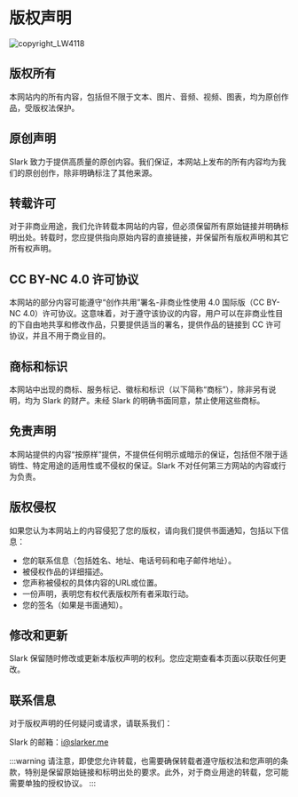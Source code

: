 # 版权声明

![copyright_LW4118](https://img.slarker.me/blog/copyright_LW4118.jpg)

## 版权所有 

本网站内的所有内容，包括但不限于文本、图片、音频、视频、图表，均为原创作品，受版权法保护。

## 原创声明 

Slark 致力于提供高质量的原创内容。我们保证，本网站上发布的所有内容均为我们的原创创作，除非明确标注了其他来源。

## 转载许可 

对于非商业用途，我们允许转载本网站的内容，但必须保留所有原始链接并明确标明出处。转载时，您应提供指向原始内容的直接链接，并保留所有版权声明和其它所有权声明。

## CC BY-NC 4.0 许可协议 

本网站的部分内容可能遵守“创作共用”署名-非商业性使用 4.0 国际版（CC BY-NC 4.0）许可协议。这意味着，对于遵守该协议的内容，用户可以在非商业性目的下自由地共享和修改作品，只要提供适当的署名，提供作品的链接到 CC 许可协议，并且不用于商业目的。

## 商标和标识 

本网站中出现的商标、服务标记、徽标和标识（以下简称“商标”），除非另有说明，均为 Slark 的财产。未经 Slark 的明确书面同意，禁止使用这些商标。

## 免责声明 

本网站提供的内容“按原样”提供，不提供任何明示或暗示的保证，包括但不限于适销性、特定用途的适用性或不侵权的保证。Slark 不对任何第三方网站的内容或行为负责。

## 版权侵权 

如果您认为本网站上的内容侵犯了您的版权，请向我们提供书面通知，包括以下信息：

- 您的联系信息（包括姓名、地址、电话号码和电子邮件地址）。
- 被侵权作品的详细描述。
- 您声称被侵权的具体内容的URL或位置。
- 一份声明，表明您有权代表版权所有者采取行动。
- 您的签名（如果是书面通知）。

## 修改和更新 

Slark 保留随时修改或更新本版权声明的权利。您应定期查看本页面以获取任何更改。

## 联系信息 

对于版权声明的任何疑问或请求，请联系我们：

Slark 的邮箱：i@slarker.me

:::warning
请注意，即使您允许转载，也需要确保转载者遵守版权法和您声明的条款，特别是保留原始链接和标明出处的要求。此外，对于商业用途的转载，您可能需要单独的授权协议。
:::